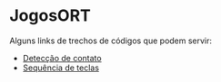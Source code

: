 # JogosORT

Alguns links de trechos de códigos que podem servir:
  - [Detecção de contato](https://gist.github.com/LexLoki/23ea89adfe32033dab732fa62f658ebe)
  - [Sequência de teclas](https://gist.github.com/LexLoki/2cdb7fcc2ae6deac4efa8b54896091e0)
